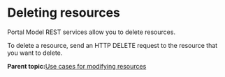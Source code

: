 # Deleting resources 

Portal Model REST services allow you to delete resources.

To delete a resource, send an HTTP DELETE request to the resource that you want to delete.

**Parent topic:**[Use cases for modifying resources ](../dev/rest_feed_mod_resrc.md)

